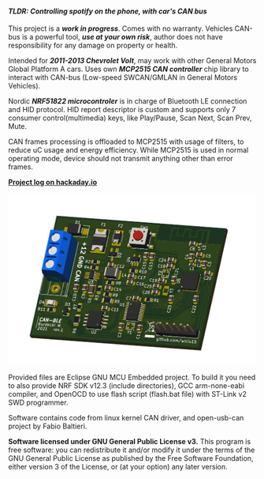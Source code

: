 
#### *TLDR: Controlling spotify on the phone, with car's CAN bus*

This project is a ***work in progress***. Comes with no warranty. Vehicles CAN-bus is a powerful tool, ***use at your own risk***, author does not have responsibility for any damage on property or health.

Intended for ***2011-2013 Chevrolet Volt***, may work with other General Motors Global Platform A cars.
Uses own ***MCP2515 CAN controller*** chip library to interact with CAN-bus (Low-speed SWCAN/GMLAN in General Motors Vehicles).

Nordic ***NRF51822 microcontroler*** is in charge of Bluetooth LE connection and HID protocol.
HID report descriptor is custom and supports only 7 consumer control(multimedia) keys, like Play/Pause, Scan Next, Scan Prev, Mute.

CAN frames processing is offloaded to MCP2515 with usage of filters, to reduce uC usage and energy efficiency.
While MCP2515 is used in normal operating mode, device should not transmit anything other than error frames.

**[Project log on hackaday.io](https://hackaday.io/project/176834-chevy-volt-sw-can-ble-multimedia-control)**

![PCB render](HARDWARE/CANbus-BLEHID/CANbus-BLEHID.png)

Provided files are Eclipse GNU MCU Embedded project. To build it you need to also provide NRF SDK v12.3 (include directories), GCC arm-none-eabi compiler, and OpenOCD to use flash script (flash.bat file) with ST-Link v2 SWD programmer.

Software contains code from linux kernel CAN driver, and open-usb-can project by Fabio Baltieri.

**Software licensed under GNU General Public License v3.**
This program is free software: you can redistribute it and/or modify
it under the terms of the GNU General Public License as published by
the Free Software Foundation, either version 3 of the License, or
(at your option) any later version.
